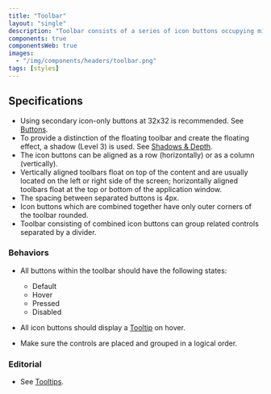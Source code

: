 ```yaml
---
title: "Toolbar"
layout: "single"
description: "Toolbar consists of a series of icon buttons occupying minimum workspace."
components: true
componentsWeb: true
images:
  - "/img/components/headers/toolbar.png"
tags: [styles]
---
```


## Specifications

- Using secondary icon-only buttons at 32x32 is recommended. See [Buttons](/components/web/buttons/).
- To provide a distinction of the floating toolbar and create the floating effect, a shadow (Level 3) is used. See [Shadows & Depth](/foundations/shadows-and-depth/).
- The icon buttons can be aligned as a row (horizontally) or as a column (vertically).
- Vertically aligned toolbars float on top of the content and are usually located on the left or right side of the screen; horizontally aligned toolbars float at the top or bottom of the application window.
- The spacing between separated buttons is 4px.
- Icon buttons which are combined together have only outer corners of the toolbar rounded.
- Toolbar consisting of combined icon buttons can group related controls separated by a divider.

### Behaviors

- All buttons within the toolbar should have the following states:

  - Default
  - Hover
  - Pressed
  - Disabled

- All icon buttons should display a [Tooltip](/components/web/tooltips/) on hover.
- Make sure the controls are placed and grouped in a logical order.

### Editorial

- See [Tooltips](/components/web/tooltips/styles/).

<style>
  article ul li p {
    margin-bottom: 2px !important;
  }
  article ul ul {
    margin-bottom: 16px !important;
  }
</style>
